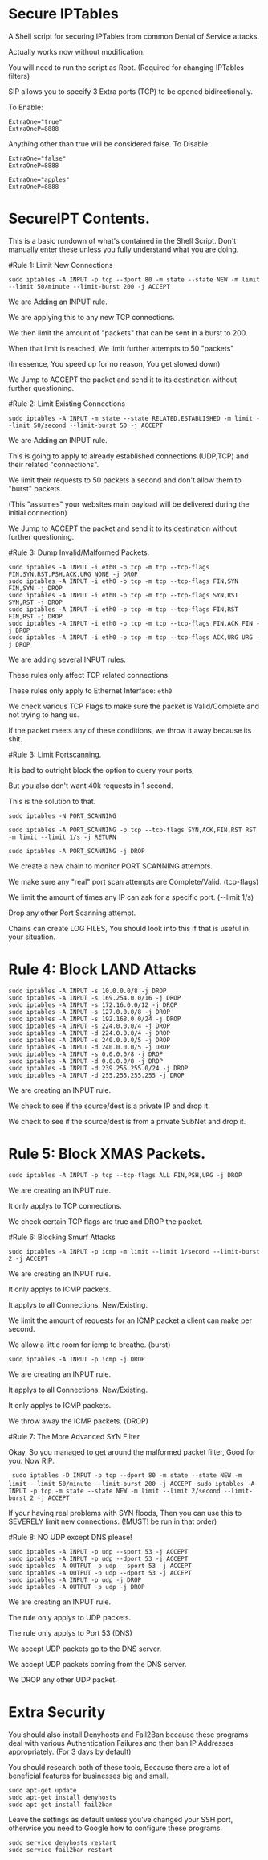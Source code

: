 # Secure IPTables

A Shell script for securing IPTables from common Denial of Service attacks.

Actually works now without modification.

You will need to run the script as Root. (Required for changing IPTables filters)

SIP allows you to specify 3 Extra ports (TCP) to be opened bidirectionally.

To Enable:
```
ExtraOne="true"
ExtraOneP=8888
```

Anything other than true will be considered false.
To Disable:
```
ExtraOne="false"
ExtraOneP=8888
```
```
ExtraOne="apples"
ExtraOneP=8888
```

# SecureIPT Contents.

This is a basic rundown of what's contained in the Shell Script.
Don't manually enter these unless you fully understand what you are doing.

#Rule 1: Limit New Connections

```
sudo iptables -A INPUT -p tcp --dport 80 -m state --state NEW -m limit --limit 50/minute --limit-burst 200 -j ACCEPT
```

We are Adding an INPUT rule.

We are applying this to any new TCP connections.

We then limit the amount of "packets" that can be sent in a burst to 200.

When that limit is reached, We limit further attempts to 50 "packets"

(In essence, You speed up for no reason, You get slowed down)

We Jump to ACCEPT the packet and send it to its destination without further questioning.

#Rule 2: Limit Existing Connections

```
sudo iptables -A INPUT -m state --state RELATED,ESTABLISHED -m limit --limit 50/second --limit-burst 50 -j ACCEPT
```

We are Adding an INPUT rule.

This is going to apply to already established connections (UDP,TCP) and their related "connections".

We limit their requests to 50 packets a second and don't allow them to "burst" packets.

(This "assumes" your websites main payload will be delivered during the initial connection)

We Jump to ACCEPT the packet and send it to its destination without further questioning.

#Rule 3: Dump Invalid/Malformed Packets.

```
sudo iptables -A INPUT -i eth0 -p tcp -m tcp --tcp-flags FIN,SYN,RST,PSH,ACK,URG NONE -j DROP 
sudo iptables -A INPUT -i eth0 -p tcp -m tcp --tcp-flags FIN,SYN FIN,SYN -j DROP 
sudo iptables -A INPUT -i eth0 -p tcp -m tcp --tcp-flags SYN,RST SYN,RST -j DROP 
sudo iptables -A INPUT -i eth0 -p tcp -m tcp --tcp-flags FIN,RST FIN,RST -j DROP 
sudo iptables -A INPUT -i eth0 -p tcp -m tcp --tcp-flags FIN,ACK FIN -j DROP 
sudo iptables -A INPUT -i eth0 -p tcp -m tcp --tcp-flags ACK,URG URG -j DROP
```

We are adding several INPUT rules.

These rules only affect TCP related connections.

These rules only apply to Ethernet Interface: `eth0`

We check various TCP Flags to make sure the packet is Valid/Complete and not trying to hang us.

If the packet meets any of these conditions, we throw it away because its shit.



#Rule 3: Limit Portscanning.

It is bad to outright block the option to query your ports, 

But you also don't want 40k requests in 1 second.

This is the solution to that.

```
sudo iptables -N PORT_SCANNING

sudo iptables -A PORT_SCANNING -p tcp --tcp-flags SYN,ACK,FIN,RST RST -m limit --limit 1/s -j RETURN

sudo iptables -A PORT_SCANNING -j DROP
```

We create a new chain to monitor PORT SCANNING attempts.

We make sure any "real" port scan attempts are Complete/Valid. (tcp-flags)

We limit the amount of times any IP can ask for a specific port. (--limit 1/s)

Drop any other Port Scanning attempt.

Chains can create LOG FILES, You should look into this if that is useful in your situation.

# Rule 4: Block LAND Attacks

```
sudo iptables -A INPUT -s 10.0.0.0/8 -j DROP
sudo iptables -A INPUT -s 169.254.0.0/16 -j DROP
sudo iptables -A INPUT -s 172.16.0.0/12 -j DROP
sudo iptables -A INPUT -s 127.0.0.0/8 -j DROP
sudo iptables -A INPUT -s 192.168.0.0/24 -j DROP
sudo iptables -A INPUT -s 224.0.0.0/4 -j DROP
sudo iptables -A INPUT -d 224.0.0.0/4 -j DROP
sudo iptables -A INPUT -s 240.0.0.0/5 -j DROP
sudo iptables -A INPUT -d 240.0.0.0/5 -j DROP
sudo iptables -A INPUT -s 0.0.0.0/8 -j DROP
sudo iptables -A INPUT -d 0.0.0.0/8 -j DROP
sudo iptables -A INPUT -d 239.255.255.0/24 -j DROP
sudo iptables -A INPUT -d 255.255.255.255 -j DROP
```

We are creating an INPUT rule.

We check to see if the source/dest is a private IP and drop it.

We check to see if the source/dest is from a private SubNet and drop it.


# Rule 5: Block XMAS Packets.

`sudo iptables -A INPUT -p tcp --tcp-flags ALL FIN,PSH,URG -j DROP`

We are creating an INPUT rule.

It only applys to TCP connections.

We check certain TCP flags are true and DROP the packet.

#Rule 6: Blocking Smurf Attacks

`sudo iptables -A INPUT -p icmp -m limit --limit 1/second --limit-burst 2 -j ACCEPT`

We are creating an INPUT rule.

It only applys to ICMP packets.

It applys to all Connections. New/Existing.

We limit the amount of requests for an ICMP packet a client can make per second.

We allow a little room for icmp to breathe. (burst)

`sudo iptables -A INPUT -p icmp -j DROP`

We are creating an INPUT rule.

It applys to all Connections. New/Existing.

It only applys to ICMP packets.

We throw away the ICMP packets. (DROP)

#Rule 7: The More Advanced SYN Filter

Okay, So you managed to get around the malformed packet filter, Good for you. Now RIP.

` sudo iptables -D INPUT -p tcp --dport 80 -m state --state NEW -m limit --limit 50/minute --limit-burst 200 -j ACCEPT`
` sudo iptables -A INPUT -p tcp -m state --state NEW -m limit --limit 2/second --limit-burst 2 -j ACCEPT`

If your having real problems with SYN floods, Then you can use this to SEVERELY limit new connections. 
(!MUST! be run in that order)


#Rule 8: NO UDP except DNS please!
```
sudo iptables -A INPUT -p udp --sport 53 -j ACCEPT
sudo iptables -A INPUT -p udp --dport 53 -j ACCEPT
sudo iptables -A OUTPUT -p udp --sport 53 -j ACCEPT
sudo iptables -A OUTPUT -p udp --dport 53 -j ACCEPT
sudo iptables -A INPUT -p udp -j DROP
sudo iptables -A OUTPUT -p udp -j DROP
```
We are creating an INPUT rule.

The rule only applys to UDP packets.

The rule only applys to Port 53 (DNS)

We accept UDP packets go to the DNS server.

We accept UDP packets coming from the DNS server.

We DROP any other UDP packet. 




# Extra Security

You should also install Denyhosts and Fail2Ban because these programs deal with various Authentication Failures and then ban IP Addresses appropriately. (For 3 days by default)

You should research both of these tools, Because there are a lot of beneficial features for businesses big and small.

```
sudo apt-get update
sudo apt-get install denyhosts
sudo apt-get install fail2ban
```

Leave the settings as default unless you've changed your SSH port, 
otherwise you need to Google how to configure these programs.

```
sudo service denyhosts restart
sudo service fail2ban restart
```

